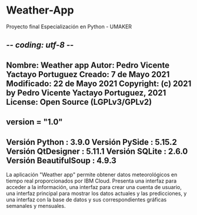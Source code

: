 # Weather-App
Proyecto final
Especialización en Python - UMAKER


-*- coding: utf-8 -*-
----------------------------------------------------------------------------
Nombre:       Weather app
Autor:        Pedro Vicente Yactayo Portuguez
Creado:       7 de Mayo 2021
Modificado:   22 de Mayo 2021
Copyright:    (c) 2021 by Pedro Vicente Yactayo Portuguez, 2021
License:      Open Source (LGPLv3/GPLv2)
----------------------------------------------------------------------------
version = "1.0"
----------------------------------------------------------------------------
Versión Python		: 3.9.0
Versión PySide		: 5.15.2
Versión QtDesigner	: 5.11.1
Versión SQLite		: 2.6.0
Versión BeautifulSoup	: 4.9.3
----------------------------------------------------------------------------
La aplicación "Weather app" permite obtener datos meteorológicos
en tiempo real proporcionados por IBM Cloud. Presenta una interfaz
para acceder a la información, una interfaz para crear una cuenta
de usuario, una interfaz principal para mostrar los datos actuales
y las predicciones, y una interfaz con la base de datos y sus
correspondientes gráficas semanales y mensuales.
